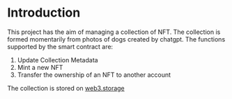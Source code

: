 # Introduction
This project has the aim of managing a collection of NFT. The collection is formed momentarily from photos of dogs created by chatgpt.
The functions supported by the smart contract are:
1. Update Collection Metadata
2. Mint a new NFT
3. Transfer the ownership of an NFT to another account

The collection is stored on [web3.storage](https://web3.storage/)
